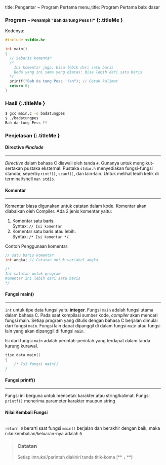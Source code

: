title: Pengantar ~ Program Pertama
menu_title: Program Pertama
bab: dasar

### <i class="fa fa-file-code-o"></i> Program <small>~ Penampil &quot;Bah da tung Pess !!&quot;</small> {:.titleMe }

Kodenya:
``` c
#include <stdio.h>

int main()
{
  // Sebaris komentar
  /*
    Ini komentar juga, bisa lebih dari satu baris
    Beda yang ini sama yang diatas: Bisa lebih dari satu baris
  */
  printf("Bah da tung Pess !!\n"); // Cetak kalimat
  return 0;
}
```

### <i class="fa fa-terminal"></i> Hasil {:.titleMe }

``` bash
$ gcc main.c -o badatungpes 
$ ./badatungpes 
Bah da tung Pess !!
```

### <i class="fa fa-list"></i> Penjelasan {:.titleMe }

#### Directive _#include_
---

_Directive_ dalam bahasa C diawali oleh tanda `#`.
Gunanya untuk mengikut-sertakan pustaka eksternal. 
Pustaka `stdio.h` menyediakan fungsi-fungsi standar, seperti:`printf()`, `scanf()`, dan lain-lain. Untuk melihat lebih ketik di terminal/shell `man stdio`.

#### Komentar
---

Komentar biasa digunakan untuk catatan dalam kode. Komentar akan diabaikan oleh Compiler. Ada 2 jenis komentar yaitu:

1. Komentar satu baris. <br/>
   Syntax: `// Isi komentar`
2. Komentar satu baris atau lebih. <br/> 
   Syntax: `/* Isi komentar */`


Contoh Penggunaan komentar:
``` c
// satu baris komentar
int angka; // Catatan untuk variabel angka
```
``` c
/*
Ini catatan untuk program
Komentar ini lebih dari satu baris
*/
```


#### Fungsi **main()**
---

`int` untuk tipe data fungsi yaitu **integer**.
Fungsi `main` adalah fungsi utama dalam bahasa C. 
Pada saat kompilasi sumber kode, _compiler_ akan mencari fungsi main.
Setiap program yang ditulis dengan bahasa C berjalan dimulai dari fungsi `main`. Fungsi lain dapat dipanggil di dalam fungsi `main` atau fungsi lain yang akan dipanggil di fungsi `main`.

Isi dari fungsi `main` adalah perintah-perintah yang terdapat dalam tanda kurung kurawal.

``` c
tipe_data main()
{
    /* Isi fungsi main()
}
```

#### Fungsi **printf()**
---

Fungsi ini berguna untuk mencetak karakter atau string/kalimat. Fungsi `printf()` menerima parameter karakter maupun string.

#### Nilai Kembali Fungsi
----

`return 0` berarti saat fungsi `main()` berjalan dan berakhir dengan baik, maka nilai kembalian/keluaran-nya adalah `0`

> ### Catatan
>  Setiap intruksi/perintah diakhiri tanda titik-koma (** `;` **)
